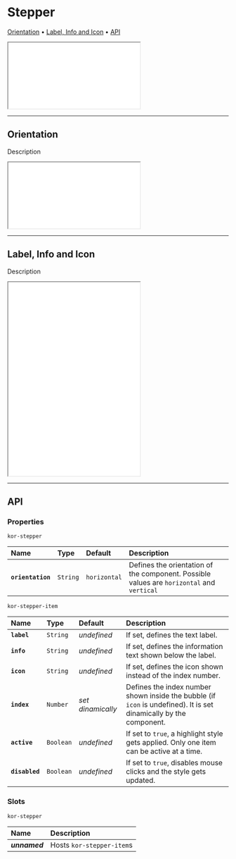 # Stepper

[Orientation](components/stepper#orientation) • [Label, Info and Icon](components/stepper#label,-info-and-icon) • [API](components/stepper#api)

<iframe src="./assets/docs/components/stepper/main.html"></iframe>

---

## Orientation

Description

<iframe src="./assets/docs/components/stepper/orientation.html"></iframe>

---

## Label, Info and Icon

Description

<iframe src="./assets/docs/components/stepper/label-info-and-icon.html" height="440px"></iframe>

---

## API

### Properties

`kor-stepper`

| Name | Type | Default | Description |
| :-- | :-- | :-- | :-- |
| **`orientation`** | `String` | `horizontal` | Defines the orientation of the component. Possible values are `horizontal` and `vertical` |

`kor-stepper-item`

| Name | Type | Default | Description |
| :-- | :-- | :-- | :-- |
| **`label`** | `String` | _undefined_ | If set, defines the text label. |
| **`info`** | `String` | _undefined_ | If set, defines the information text shown below the label. |
| **`icon`** | `String` | _undefined_ | If set, defines the icon shown instead of the index number. |
| **`index`** | `Number` | _set dinamically_ | Defines the index number shown inside the bubble (if `icon` is undefined). It is set dinamically by the component. |
| **`active`** | `Boolean` | _undefined_ | If set to `true`, a highlight style gets applied. Only one item can be active at a time. |
| **`disabled`** | `Boolean` | _undefined_ | If set to `true`, disables mouse clicks and the style gets updated. |

### Slots

`kor-stepper`

| Name | Description |
| :-- | :-- |
| **_unnamed_** | Hosts `kor-stepper-item`s |